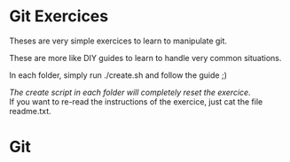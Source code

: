 Git Exercices
=============

Theses are very simple exercices to learn to manipulate git.

These are more like DIY guides to learn to handle
very common situations.

In each folder, simply run ./create.sh and follow the guide ;)

*The create script in each folder will completely reset the exercice.*  
If you want to re-read the instructions of the exercice, just cat
the file readme.txt.

# Git
